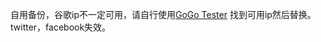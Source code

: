 自用备份，谷歌ip不一定可用，请自行使用[GoGo Tester](https://github.com/azzvx/gogotester/raw/2.3/GoGo%20Tester/bin/Release/GoGo%20Tester.exe)
找到可用ip然后替换。
twitter，facebook失效。
